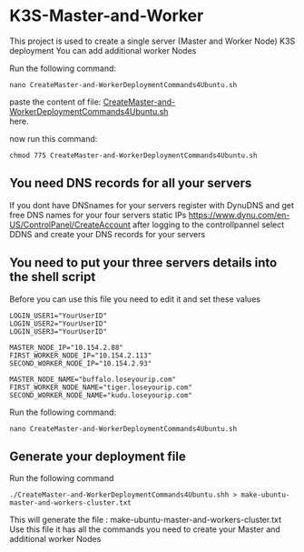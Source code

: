 # K3S-Master-and-Worker
This project is used to create a single server (Master and Worker Node) K3S deployment
You can add additional worker Nodes

Run the following command:
```
nano CreateMaster-and-WorkerDeploymentCommands4Ubuntu.sh
```
paste the content of file: [CreateMaster-and-WorkerDeploymentCommands4Ubuntu.sh](https://github.com/nic0michael/K3S-Master-and-Worker/blob/master/CreateMaster-and-WorkerDeploymentCommands4Ubuntu.sh)\
here.

now run this command:
```
chmod 775 CreateMaster-and-WorkerDeploymentCommands4Ubuntu.sh
```

## You need DNS records for all your servers
If you dont have DNSnames for your servers register with DynuDNS and get free DNS names for your four servers static IPs
https://www.dynu.com/en-US/ControlPanel/CreateAccount
after logging to the controllpannel select DDNS and create your DNS records for your servers

## You need to put your three servers details into the shell script
Before you can use this file you need to edit it and set these values
```
LOGIN_USER1="YourUserID"
LOGIN_USER2="YourUserID"
LOGIN_USER3="YourUserID"

MASTER_NODE_IP="10.154.2.88"
FIRST_WORKER_NODE_IP="10.154.2.113"
SECOND_WORKER_NODE_IP="10.154.2.93"

MASTER_NODE_NAME="buffalo.loseyourip.com"
FIRST_WORKER_NODE_NAME="tiger.loseyourip.com"
SECOND_WORKER_NODE_NAME="kudu.loseyourip.com"
```

 

Run the following command:
```
nano CreateMaster-and-WorkerDeploymentCommands4Ubuntu.sh
```

## Generate your deployment file
Run the following command 
```
./CreateMaster-and-WorkerDeploymentCommands4Ubuntu.shh > make-ubuntu-master-and-workers-cluster.txt
```

This will generate the file :  make-ubuntu-master-and-workers-cluster.txt\
Use this file it has all the commands you need to create your Master and additional worker Nodes


